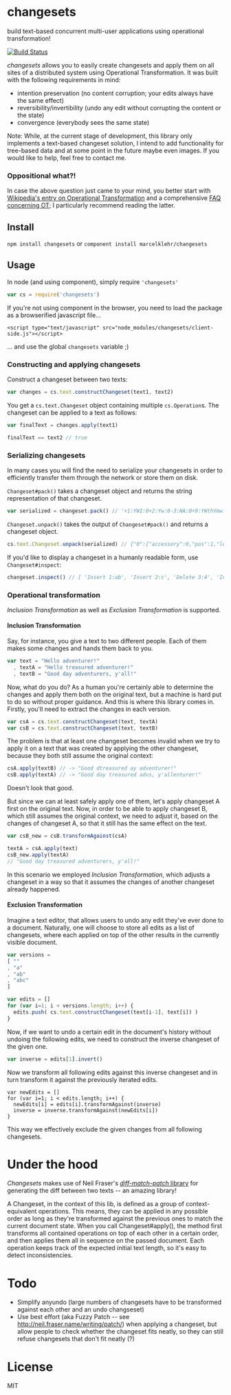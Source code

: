 # changesets
build text-based concurrent multi-user applications using operational transformation!

[![Build Status](https://travis-ci.org/marcelklehr/changesets.png?branch=master)](https://travis-ci.org/marcelklehr/changesets)

*changesets* allows you to easily create changesets and apply them on all sites of a distributed system using Operational Transformation. It was built with the following requirements in mind:

* intention preservation (no content corruption; your edits always have the same effect)
* reversibility/invertibility (undo any edit without corrupting the content or the state)
* convergence (everybody sees the same state)

Note: While, at the current stage of development, this library only implements a text-based changeset solution, I intend to add functionality for tree-based data and at some point in the future maybe even images. If you would like to help, feel free to contact me.

### Oppositional what?!
In case the above question just came to your mind, you better start with [Wikipedia's entry on Operational Transformation](https://en.wikipedia.org/wiki/Operational_transformation) and a comprehensive [FAQ concerning OT](http://www3.ntu.edu.sg/home/czsun/projects/otfaq); I particularly recommend reading the latter.

## Install
`npm install changesets` or `component install marcelklehr/changesets`

## Usage
In node (and using component), simply require `'changesets'`
```js
var cs = require('changesets')
```

If you're not using component in the browser, you need to load the package as a browserified javascript file...
```
<script type="text/javascript" src="node_modules/changesets/client-side.js"></script>
```
... and use the global `changesets` variable ;)

### Constructing and applying changesets
Construct a changeset between two texts:
```js
var changes = cs.text.constructChangeset(text1, text2)
```
You get a `cs.text.Changeset` object containing multiple `cs.Operation`s. The changeset can be applied to a text as follows:
```js
var finalText = changes.apply(text1)

finalText == text2 // true
```

### Serializing changesets
In many cases you will find the need to serialize your changesets in order to efficiently transfer them through the network or store them on disk.

`Changeset#pack()` takes a changeset object and returns the string representation of that changeset.
```js
var serialized = changeset.pack() // '+1:YWI:0+2:Yw:0-3:NA:0+9:YWthYmw:0+b:cmFkYQ:0'
```

`Changeset.unpack()` takes the output of `Changeset#pack()` and returns a changeset object.
```js
cs.text.Changeset.unpack(serialized) // {"0":{"accessory":0,"pos":1,"len":2,"text":"ab"},"1":{"accessory":0,"pos":2,"len":1,"text":"c"},"2":{"accessory":0,"pos":3,"len":1,"text" ...
```

If you'd like to display a changeset in a humanly readable form, use `Changeset#inspect`:

```js
changeset.inspect() // [ 'Insert 1:ab', 'Insert 2:c', 'Delete 3:4', 'Insert 9:akabl', 'Insert 11:rada' ]
```

### Operational transformation
*Inclusion Transformation* as well as *Exclusion Transformation* is supported.

#### Inclusion Transformation
Say, for instance, you give a text to two different people. Each of them makes some changes and hands them back to you.
```js
var text = "Hello adventurer!"
  , textA = "Hello treasured adventurer!"
  , textB = "Good day adventurers, y'all!"
```
Now, what do you do? As a human you're certainly able to determine the changes and apply them both on the original text, but a machine is hard put to do so without proper guidance. And this is where this library comes in. Firstly, you'll need to extract the changes in each version.
```js
var csA = cs.text.constructChangeset(text, textA)
var csB = cs.text.constructChangeset(text, textB)
```
The problem is that at least one changeset becomes invalid when we try to apply it on a text that was created by applying the other changeset, because they both still assume the original context:
```js
csA.apply(textB) // -> "Good dtreasured ay adventurer!"
csB.apply(textA) // -> "Good day treasured advs, y'allenturer!"
```
Doesn't look that good.

But since we can at least safely apply one of them, let's apply changeset A first on the original text. Now, in order to be able to apply changeset B, which still assumes the original context, we need to adjust it, based on the changes of changeset A, so that it still has the same effect on the text.
```js
var csB_new = csB.transformAgainst(csA)

textA = csA.apply(text)
csB_new.apply(textA)
// "Good day treasured adventurers, y'all!"
```
In this scenario we employed *Inclusion Transformation*, which adjusts a changeset in a way so that it assumes the changes of another changeset already happened.

#### Exclusion Transformation
Imagine a text editor, that allows users to undo any edit they've ever done to a document. Naturally, one will choose to store all edits as a list of changesets, where each applied on top of the other results in the currently visible document.
```js
var versions =
[ ""
, "a"
, "ab"
, "abc"
]

var edits = []
for (var i=1; i < versions.length; i++) {
  edits.push( cs.text.constructChangeset(text[i-1], text[i]) )
}
```
Now, if we want to undo a certain edit in the document's history without undoing the following edits, we need to construct the inverse changeset of the given one.
```js
var inverse = edits[1].invert()
```
Now we transform all following edits against this inverse changeset and in turn transform it against the previously iterated edits.
```
var newEdits = []
for (var i=1; i < edits.length; i++) {
  newEdits[i] = edits[i].transformAgainst(inverse)
  inverse = inverse.transformAgainst(newEdits[i])
}
```
This way we effectively exclude the given changes from all following changesets.

# Under the hood
*Changesets* makes use of Neil Fraser's [*diff-match-patch* library](https://code.google.com/p/google-diff-match-patch/) for generating the diff between two texts -- an amazing library!

A Changeset, in the context of this lib, is defined as a group of context-equivalent operations. This means, they can be applied in any possible order as long as they're transformed against the previous ones to match the current document state.
When you call Changeset#apply(), the method first transforms all contained operations on top of each other in a certain order, and then applies them all in sequence on the passed document. Each operation keeps track of the expected initial text length, so it's easy to detect inconsistencies.

# Todo
* Simplify anyundo (large numbers of changesets have to be transformed against each other and an undo changseset)
* Use best effort (aka Fuzzy Patch -- see http://neil.fraser.name/writing/patch/) when applying a changeset, but allow people to check whether the changeset fits neatly, so they can still refuse changesets that don't fit neatly (?)

# License
MIT